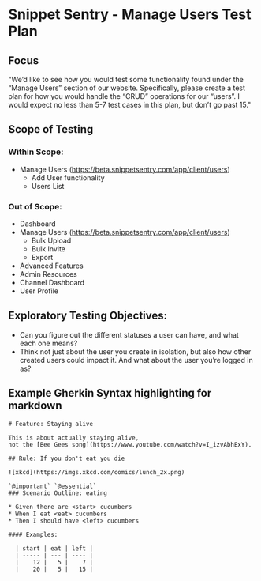 # Snippet Sentry - Manage Users Test Plan

## Focus
"We’d like to see how you would test some functionality found under the “Manage Users” section of our website. Specifically, please create 
a test plan for how you would handle the “CRUD” operations for our “users”. I would expect no less than 5-7 test cases in this plan, but 
don’t go past 15."


## Scope of Testing
### Within Scope:
- Manage Users (https://beta.snippetsentry.com/app/client/users)
  - Add User functionality
  - Users List

### Out of Scope:
- Dashboard
- Manage Users (https://beta.snippetsentry.com/app/client/users)
  - Bulk Upload
  - Bulk Invite
  - Export
- Advanced Features
- Admin Resources
- Channel Dashboard
- User Profile

## Exploratory Testing Objectives:
-  Can you figure out the different statuses a user can have, and what each one means?
- Think not just about the user you create in isolation, but also how other created users could impact it. And what about the user you’re 
logged in as?

## Example Gherkin Syntax highlighting for markdown
```
# Feature: Staying alive

This is about actually staying alive,
not the [Bee Gees song](https://www.youtube.com/watch?v=I_izvAbhExY).

## Rule: If you don't eat you die

![xkcd](https://imgs.xkcd.com/comics/lunch_2x.png)

`@important` `@essential`
### Scenario Outline: eating

* Given there are <start> cucumbers
* When I eat <eat> cucumbers
* Then I should have <left> cucumbers

#### Examples:

  | start | eat | left |
  | ----- | --- | ---- |
  |    12 |   5 |    7 |
  |    20 |   5 |   15 |
  ```
